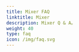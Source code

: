 ```yaml
---
title: Mixer FAQ
linktitle: Mixer
description: Mixer Q & A。
weight: 40
type: faq
icon: /img/faq.svg
---
```

